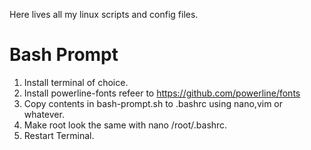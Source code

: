 Here lives all my linux scripts and config files. 

# Bash Prompt
1. Install terminal of choice.
2. Install powerline-fonts refeer to https://github.com/powerline/fonts
3. Copy contents in bash-prompt.sh to .bashrc using nano,vim or whatever.
4. Make root look the same with nano /root/.bashrc.
5. Restart Terminal.
